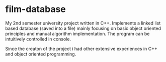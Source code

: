 # film-database

My 2nd semester university project written in C++. Implements a linked list based database (saved into a file) mainly focusing on basic object oriented principles and manual algorithm implementation. The program can be intuitively controlled in console.

Since the creaton of the project i had other extensive experiences in C++ and object oriented programming.
